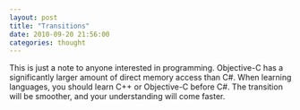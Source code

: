 ```yaml
---
layout: post
title: "Transitions"
date: 2010-09-20 21:56:00
categories: thought
---
```

This is just a note to anyone interested in programming.  Objective-C has a significantly larger amount of direct memory access than C#.  When learning languages, you should learn C++ or Objective-C before C#.  The transition will be smoother, and your understanding will come faster.
